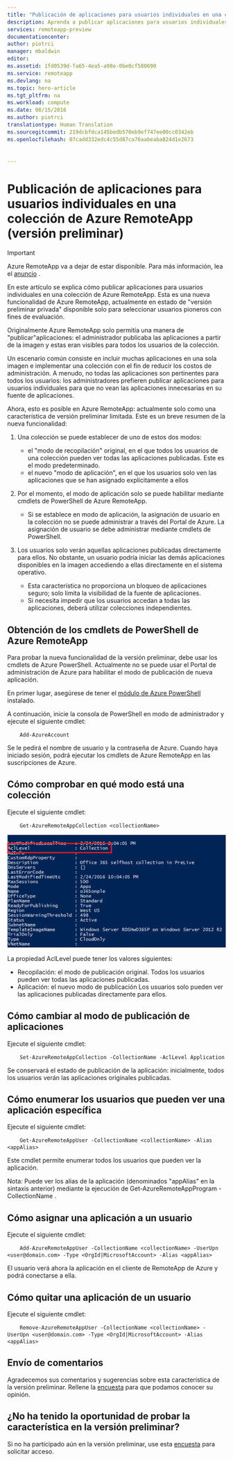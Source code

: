 ```yaml
---
title: "Publicación de aplicaciones para usuarios individuales en una colección de Azure RemoteApp (versión preliminar) | Microsoft Docs"
description: Aprenda a publicar aplicaciones para usuarios individuales, en lugar de para grupos en Azure RemoteApp.
services: remoteapp-preview
documentationcenter: 
author: piotrci
manager: mbaldwin
editor: 
ms.assetid: 1fd0539d-fa65-4ea5-a98e-0be0cf580690
ms.service: remoteapp
ms.devlang: na
ms.topic: hero-article
ms.tgt_pltfrm: na
ms.workload: compute
ms.date: 08/15/2016
ms.author: piotrci
translationtype: Human Translation
ms.sourcegitcommit: 219dcbfdca145bedb570eb9ef747ee00cc0342eb
ms.openlocfilehash: 07cadd332edc4c55d87ca76aabeaba824d1e2673


---
```

# <a name="publish-applications-to-individual-users-in-an-azure-remoteapp-collection-preview"></a>Publicación de aplicaciones para usuarios individuales en una colección de Azure RemoteApp (versión preliminar)
> [!IMPORTANT]
> Azure RemoteApp va a dejar de estar disponible. Para más información, lea el [anuncio](https://go.microsoft.com/fwlink/?linkid=821148) .
> 
> 

En este artículo se explica cómo publicar aplicaciones para usuarios individuales en una colección de Azure RemoteApp. Esta es una nueva funcionalidad de Azure RemoteApp, actualmente en estado de "versión preliminar privada" disponible solo para seleccionar usuarios pioneros con fines de evaluación.

Originalmente Azure RemoteApp solo permitía una manera de "publicar"aplicaciones: el administrador publicaba las aplicaciones a partir de la imagen y estas eran visibles para todos los usuarios de la colección.

Un escenario común consiste en incluir muchas aplicaciones en una sola imagen e implementar una colección con el fin de reducir los costos de administración. A menudo, no todas las aplicaciones son pertinentes para todos los usuarios: los administradores prefieren publicar aplicaciones para usuarios individuales para que no vean las aplicaciones innecesarias en su fuente de aplicaciones.

Ahora, esto es posible en Azure RemoteApp: actualmente solo como una característica de versión preliminar limitada. Este es un breve resumen de la nueva funcionalidad:

1. Una colección se puede establecer de uno de estos dos modos:
   
   * el "modo de recopilación" original, en el que todos los usuarios de una colección pueden ver todas las aplicaciones publicadas. Este es el modo predeterminado.
   * el nuevo "modo de aplicación", en el que los usuarios solo ven las aplicaciones que se han asignado explícitamente a ellos
2. Por el momento, el modo de aplicación solo se puede habilitar mediante cmdlets de PowerShell de Azure RemoteApp.
   
   * Si se establece en modo de aplicación, la asignación de usuario en la colección no se puede administrar a través del Portal de Azure. La asignación de usuario se debe administrar mediante cmdlets de PowerShell.
3. Los usuarios solo verán aquellas aplicaciones publicadas directamente para ellos. No obstante, un usuario podría iniciar las demás aplicaciones disponibles en la imagen accediendo a ellas directamente en el sistema operativo.
   
   * Esta característica no proporciona un bloqueo de aplicaciones seguro; solo limita la visibilidad de la fuente de aplicaciones.
   * Si necesita impedir que los usuarios accedan a todas las aplicaciones, deberá utilizar colecciones independientes.

## <a name="how-to-get-azure-remoteapp-powershell-cmdlets"></a>Obtención de los cmdlets de PowerShell de Azure RemoteApp
Para probar la nueva funcionalidad de la versión preliminar, debe usar los cmdlets de Azure PowerShell. Actualmente no se puede usar el Portal de administración de Azure para habilitar el modo de publicación de nueva aplicación.

En primer lugar, asegúrese de tener el [módulo de Azure PowerShell](../powershell-install-configure.md) instalado.

A continuación, inicie la consola de PowerShell en modo de administrador y ejecute el siguiente cmdlet:

        Add-AzureAccount

Se le pedirá el nombre de usuario y la contraseña de Azure. Cuando haya iniciado sesión, podrá ejecutar los cmdlets de Azure RemoteApp en las suscripciones de Azure.

## <a name="how-to-check-which-mode-a-collection-is-in"></a>Cómo comprobar en qué modo está una colección
Ejecute el siguiente cmdlet:

        Get-AzureRemoteAppCollection <collectionName>

![Comprobación del modo de recopilación](./media/remoteapp-perapp/araacllelvel.png)

La propiedad AclLevel puede tener los valores siguientes:

* Recopilación: el modo de publicación original. Todos los usuarios pueden ver todas las aplicaciones publicadas.
* Aplicación: el nuevo modo de publicación Los usuarios solo pueden ver las aplicaciones publicadas directamente para ellos.

## <a name="how-to-switch-to-application-publishing-mode"></a>Cómo cambiar al modo de publicación de aplicaciones
Ejecute el siguiente cmdlet:

        Set-AzureRemoteAppCollection -CollectionName -AclLevel Application

Se conservará el estado de publicación de la aplicación: inicialmente, todos los usuarios verán las aplicaciones originales publicadas.

## <a name="how-to-list-users-who-can-see-a-specific-application"></a>Cómo enumerar los usuarios que pueden ver una aplicación específica
Ejecute el siguiente cmdlet:

        Get-AzureRemoteAppUser -CollectionName <collectionName> -Alias <appAlias>

Este cmdlet permite enumerar todos los usuarios que pueden ver la aplicación.

Nota: Puede ver los alias de la aplicación (denominados "appAlias" en la sintaxis anterior) mediante la ejecución de Get-AzureRemoteAppProgram -CollectionName <collectionName>.

## <a name="how-to-assign-an-application-to-a-user"></a>Cómo asignar una aplicación a un usuario
Ejecute el siguiente cmdlet:

        Add-AzureRemoteAppUser -CollectionName <collectionName> -UserUpn <user@domain.com> -Type <OrgId|MicrosoftAccount> -Alias <appAlias>

El usuario verá ahora la aplicación en el cliente de RemoteApp de Azure y podrá conectarse a ella.

## <a name="how-to-remove-an-application-from-a-user"></a>Cómo quitar una aplicación de un usuario
Ejecute el siguiente cmdlet:

        Remove-AzureRemoteAppUser -CollectionName <collectionName> -UserUpn <user@domain.com> -Type <OrgId|MicrosoftAccount> -Alias <appAlias>

## <a name="providing-feedback"></a>Envío de comentarios
Agradecemos sus comentarios y sugerencias sobre esta característica de la versión preliminar. Rellene la [encuesta](http://www.instant.ly/s/FDdrb) para que podamos conocer su opinión.

## <a name="havent-had-a-chance-to-try-the-preview-feature"></a>¿No ha tenido la oportunidad de probar la característica en la versión preliminar?
Si no ha participado aún en la versión preliminar, use esta [encuesta](http://www.instant.ly/s/AY83p) para solicitar acceso.




<!--HONumber=Nov16_HO2-->


